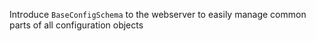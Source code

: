 Introduce `BaseConfigSchema` to the webserver to easily manage common parts of all configuration objects
